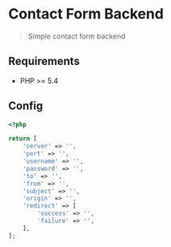 Contact Form Backend
===================
> Simple contact form backend

## Requirements

* PHP >= 5.4

## Config

```php
<?php

return [
    'server' => '',
    'port' => '',
    'username' => '',
    'password' => '',
    'to' => '',
    'from' => '',
    'subject' => '',
    'origin' => '',
    'redirect' => [
    	'success' => '',
    	'failure' => '',
    ],
];
```
